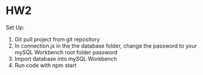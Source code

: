 # HW2

Set Up:
1. Git pull project from git repository
2. In connection.js in the the database folder, change the password to your mySQL Workbench root folder password
3. Import database into mySQL Workbench
4. Run code with npm start
